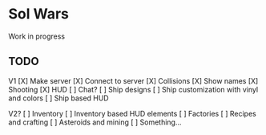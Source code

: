 Sol Wars
========

Work in progress

TODO
----

V1
[X] Make server
[X] Connect to server
[X] Collisions
[X] Show names
[X] Shooting
[X] HUD
[ ] Chat?
[ ] Ship designs
[ ] Ship customization with vinyl and colors
[ ] Ship based HUD

V2?
[ ] Inventory
[ ] Inventory based HUD elements
[ ] Factories
[ ] Recipes and crafting
[ ] Asteroids and mining
[ ] Something...
